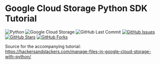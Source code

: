 # Google Cloud Storage Python SDK Tutorial

![Python](https://img.shields.io/badge/Python-v3.7-blue.svg?logo=python&longCache=true&logoColor=white&colorB=5e81ac&style=flat-square&colorA=4c566a)
![Google Cloud Storage](https://img.shields.io/badge/Google--Cloud--Storage-v1.16.1-blue.svg?logo=Google&longCache=true&logoColor=white&colorB=5e81ac&style=flat-square&colorA=4c566a)
![GitHub Last Commit](https://img.shields.io/github/last-commit/google/skia.svg?style=flat-square&colorA=4c566a&colorB=a3be8c)
[![GitHub Issues](https://img.shields.io/github/issues/toddbirchard/tableau-extraction.svg?style=flat-square&colorA=4c566a&colorB=ebcb8b)](https://github.com/hackersandslackers/googlecloud-storage-tutorial/issues)
[![GitHub Stars](https://img.shields.io/github/stars/toddbirchard/tableau-extraction.svg?style=flat-square&colorB=ebcb8b&colorA=4c566a)](https://github.com/hackersandslackers/googlecloud-storage-tutorial/stargazers)
[![GitHub Forks](https://img.shields.io/github/forks/toddbirchard/tableau-extraction.svg?style=flat-square&colorA=4c566a&colorB=ebcb8b)](https://github.com/hackersandslackers/googlecloud-storage-tutorial/network)

Source for the accompanying tutorial: <https://hackersandslackers.com/manage-files-in-google-cloud-storage-with-python/>
